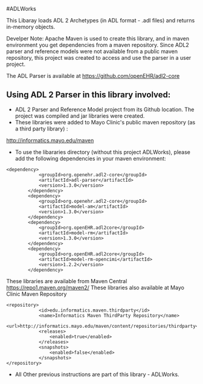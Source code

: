 #ADLWorks

This Libaray loads ADL 2 Archetypes (in ADL format - .adl files) and returns in-memory objects.

Develper Note:
Apache Maven is used to create this library, and in maven environment
you get dependencies from a maven repository. Since ADL2 parser and
reference models were not available from a public maven repository, 
this project was created to access and use the parser in a user project.

The ADL Parser is available at 
https://github.com/openEHR/adl2-core

## Using ADL 2 Parser in this library involved:
* ADL 2 Parser and Reference Model project from its Github location. The project was compiled and jar libraries were created.
* These libraries were added to Mayo Clinic's public maven repository (as a third party library) : 

http://informatics.mayo.edu/maven

* To use the libararies directory (without this project ADLWorks), please add the following dependencies in your maven environment:
```
<dependency>
            <groupId>org.openehr.adl2-core</groupId>
            <artifactId>adl-parser</artifactId>
            <version>1.3.0</version>
        </dependency>
        <dependency>
            <groupId>org.openehr.adl2-core</groupId>
            <artifactId>model-am</artifactId>
            <version>1.3.0</version>
        </dependency>
        <dependency>
            <groupId>org.openEHR.adl2core</groupId>
            <artifactId>model-rm</artifactId>
            <version>1.3.0</version>
        </dependency>
        <dependency>
            <groupId>org.openEHR.adl2core</groupId>
            <artifactId>model-rm-opencimi</artifactId>
            <version>1.2.2</version>
        </dependency>
```
These libraries are available from Maven Central https://repo1.maven.org/maven2/
These libraries also available at Mayo Clinic Maven Repository
```
<repository>
            <id>edu.informatics.maven.thirdparty</id>
            <name>Informatics Maven ThirdParty Repository</name>
            <url>http://informatics.mayo.edu/maven/content/repositories/thirdparty</url>
            <releases>
                <enabled>true</enabled>
            </releases>
            <snapshots>
                <enabled>false</enabled>
            </snapshots>
</repository>
```
* All Other previous instructions are part of this library - ADLWorks.
